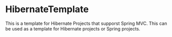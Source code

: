 # HibernateTemplate
This is a template for Hibernate Projects that supporst Spring MVC. This can be used as a template for Hibernate projects or Spring projects.
